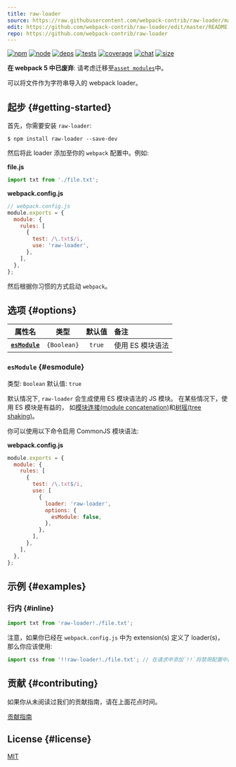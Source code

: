 ```yaml
---
title: raw-loader
source: https://raw.githubusercontent.com/webpack-contrib/raw-loader/master/README.md
edit: https://github.com/webpack-contrib/raw-loader/edit/master/README.md
repo: https://github.com/webpack-contrib/raw-loader
---
```



[![npm][npm]][npm-url]
[![node][node]][node-url]
[![deps][deps]][deps-url]
[![tests][tests]][tests-url]
[![coverage][cover]][cover-url]
[![chat][chat]][chat-url]
[![size][size]][size-url]



**在 webpack 5 中已废弃**: 请考虑迁移至[`asset modules`](/guides/asset-modules/)中。

可以将文件作为字符串导入的 webpack loader。

## 起步 {#getting-started}

首先，你需要安装 `raw-loader`:

```console
$ npm install raw-loader --save-dev
```

然后将此 loader 添加至你的 `webpack` 配置中。例如:

**file.js**

```js
import txt from './file.txt';
```

**webpack.config.js**

```js
// webpack.config.js
module.exports = {
  module: {
    rules: [
      {
        test: /\.txt$/i,
        use: 'raw-loader',
      },
    ],
  },
};
```

然后根据你习惯的方式启动 `webpack`。 

## 选项 {#options}

|           属性名            |    类型     | 默认值 | 备注             |
| :-------------------------: | :---------: | :----: | :--------------- |
| **[`esModule`](#esmodule)** | `{Boolean}` | `true` | 使用 ES 模块语法 |

### `esModule` {#esmodule}

类型: `Boolean`
默认值: `true`

默认情况下, `raw-loader` 会生成使用 ES 模块语法的 JS 模块。
在某些情况下，使用 ES 模块是有益的， 如[模块连接(module concatenation)](/plugins/module-concatenation-plugin/)和[树摇(tree shaking)](/guides/tree-shaking/)。

你可以使用以下命令启用 CommonJS 模块语法:

**webpack.config.js**

```js
module.exports = {
  module: {
    rules: [
      {
        test: /\.txt$/i,
        use: [
          {
            loader: 'raw-loader',
            options: {
              esModule: false,
            },
          },
        ],
      },
    ],
  },
};
```

## 示例 {#examples}

### 行内 {#inline}

```js
import txt from 'raw-loader!./file.txt';
```

注意，如果你已经在 `webpack.config.js` 中为 extension(s) 定义了 loader(s)，那么你应该使用:

```js
import css from '!!raw-loader!./file.txt'; // 在请求中添加`!!`将禁用配置中指定的所有 loaders
```

## 贡献 {#contributing}

如果你从未阅读过我们的贡献指南，请在上面花点时间。

[贡献指南](https://github.com/webpack-contrib/raw-loader/blob/master/.github/CONTRIBUTING.md)

## License {#license}

[MIT](https://github.com/webpack-contrib/raw-loader/blob/master/LICENSE)

[npm]: https://img.shields.io/npm/v/raw-loader.svg
[npm-url]: https://npmjs.com/package/raw-loader
[node]: https://img.shields.io/node/v/raw-loader.svg
[node-url]: https://nodejs.org/
[deps]: https://david-dm.org/webpack-contrib/raw-loader.svg
[deps-url]: https://david-dm.org/webpack-contrib/raw-loader
[tests]: https://github.com/webpack-contrib/raw-loader/workflows/raw-loader/badge.svg
[tests-url]: https://github.com/webpack-contrib/raw-loader/actions
[cover]: https://codecov.io/gh/webpack-contrib/raw-loader/branch/master/graph/badge.svg
[cover-url]: https://codecov.io/gh/webpack-contrib/raw-loader
[chat]: https://img.shields.io/badge/gitter-webpack%2Fwebpack-brightgreen.svg
[chat-url]: https://gitter.im/webpack/webpack
[size]: https://packagephobia.now.sh/badge?p=raw-loader
[size-url]: https://packagephobia.now.sh/result?p=raw-loader
